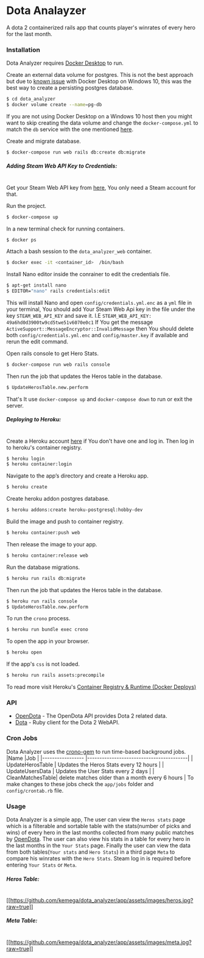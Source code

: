 # Dota Analayzer

A dota 2 containerized rails app that counts player's winrates of every hero for the last month.
### Installation

Dota Analyzer requires [Docker Desktop](https://www.docker.com/products/docker-desktop) to run.

Create an external data volume for postgres. This is not the best approach but due to [known issue](https://github.com/docker/for-win/issues/445) with Docker Desktop on Windows 10, this was the best way to create a persisting postgres database.

```sh
$ cd dota_analyzer
$ docker volume create --name=pg-db
```


If you are not using Docker Desktop on a Windows 10 host then you might want to skip creating the data volume and change the  `docker-compose.yml` to match the `db` service with the one mentioned [here](https://docs.docker.com/compose/rails/).

Create and migrate database.
```sh
$ docker-compose run web rails db:create db:migrate
```
##### Adding Steam Web API Key to Credentials:
#
Get your Steam Web API key from [here](https://steamcommunity.com/dev/apikey), You only need a Steam account for that.

Run the project.
```sh
$ docker-compose up
```
In a new terminal check for running containers.
```sh
$ docker ps
```
Attach a bash session to the `dota_analyzer_web` container.
```sh
$ docker exec -it <container_id>  /bin/bash
```
Install Nano editor inside the conrainer to edit the credentials file.
```sh
$ apt-get install nano
$ EDITOR="nano" rails credentials:edit
```
This will install Nano and open `config/credentials.yml.enc` as a `yml` file in your terminal, You should add Your Steam Web Api key in the file under the key `STEAM_WEB_API_KEY` and save it. 
I.E `STEAM_WEB_API_KEY: 49a6hd0d3900tw9cd5twe51v6070e0c1`
If You get the message `ActiveSupport::MessageEncryptor::InvalidMessage`  then You should delete both `config/credentials.yml.enc` and `config/master.key` if available and rerun the edit command.

Open rails console to get Hero Stats.
```sh
$ docker-compose run web rails console
```
Then run the job that updates the Heros table in the database.
```sh
$ UpdateHerosTable.new.perform
```
That's It use `docker-compose up` and `docker-compose down` to run or exit the server.

##### Deploying to Heroku:
#
Create a Heroku account [here](https://signup.heroku.com/) if You don't have one and log in. Then log in to heroku's container registry.
```sh
$ heroku login
$ heroku container:login
```
Navigate to the app’s directory and create a Heroku app.
```sh
$ heroku create
```
Create heroku addon postgres database.
```sh
$ heroku addons:create heroku-postgresql:hobby-dev
```
Build the image and push to container registry.
```sh
$ heroku container:push web
```
Then release the image to your app.
```sh
$ heroku container:release web
```
Run the database migrations.
```sh
$ heroku run rails db:migrate
```
Then run the job that updates the Heros table in the database.
```sh
$ heroku run rails console
$ UpdateHerosTable.new.perform
```
To run the `crono` process.
```sh
$ heroku run bundle exec crono
```
To open the app in your browser.
```sh
$ heroku open
```
If the app's `css` is not loaded.
```sh
$ heroku run rails assets:precompile
```
To read more visit Heroku's [Container Registry & Runtime (Docker Deploys)](https://devcenter.heroku.com/articles/container-registry-and-runtime)

### API
* [OpenDota](https://docs.opendota.com/) - The OpenDota API provides Dota 2 related data.
* [Dota](https://github.com/vinnicc/dota) - Ruby client for the Dota 2 WebAPI.
### Cron Jobs
Dota Analyzer uses the [crono-gem](https://github.com/plashchynski/crono) to run time-based background jobs.
|Name              |Job                                      | 
|----------------- |-----------------------------------------|
| UpdateHerosTable | Updates the Heros Stats every 12 hours  |
| UpdateUsersData  | Updates the User Stats every 2 days     |
| CleanMatchesTable| delete matches older than a month every 6 hours  |
To make changes to these jobs check the `app/jobs` folder and `config/crontab.rb` file.

### Usage
Dota Analyzer is a simple app, The user can view the `Heros stats` page which is a filterable and sortable table with the stats(number of picks and wins) of every hero in the last months collected from many public matches by [OpenDota](https://docs.opendota.com/). The user can also view his stats in a table for every hero in the last months in the `Your Stats` page. Finally the user can view the data from both tables(`Your stats` and `Hero Stats`) in a third page `Meta` to compare his winrates with the `Hero Stats`. Steam log in is required before entering `Your Stats` or `Meta`.
##### Heros Table:
#
[[https://github.com/kemega/dota_analyzer/app/assets/images/heros.jpg?raw=true]]
##### Meta Table:
#
[[https://github.com/kemega/dota_analyzer/app/assets/images/meta.jpg?raw=true]]


